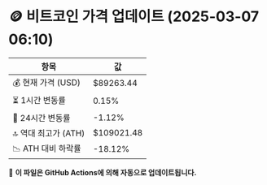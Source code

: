 # 🪙 비트코인 가격 업데이트 (2025-03-07 06:10)

| 항목                | 값 |
|--------------------|----------------|
| 💰 현재 가격 (USD) | $89263.44 |
| ⏳ 1시간 변동률    | 0.15% |
| 📆 24시간 변동률   | -1.12% |
| 🔝 역대 최고가 (ATH) | $109021.48 |
| 📉 ATH 대비 하락률 | -18.12% |

🔄 **이 파일은 GitHub Actions에 의해 자동으로 업데이트됩니다.**
